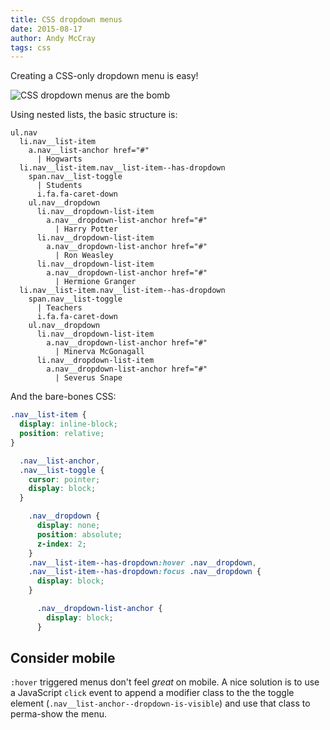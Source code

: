 ```yaml
---
title: CSS dropdown menus
date: 2015-08-17
author: Andy McCray
tags: css
---
```


Creating a CSS-only dropdown menu is easy!

![CSS dropdown menus are the bomb](images/css-dropdown-menus.gif)

Using nested lists, the basic structure is:

```slim
ul.nav
  li.nav__list-item
    a.nav__list-anchor href="#"
      | Hogwarts
  li.nav__list-item.nav__list-item--has-dropdown
    span.nav__list-toggle
      | Students
      i.fa.fa-caret-down
    ul.nav__dropdown
      li.nav__dropdown-list-item
        a.nav__dropdown-list-anchor href="#"
          | Harry Potter
      li.nav__dropdown-list-item
        a.nav__dropdown-list-anchor href="#"
          | Ron Weasley
      li.nav__dropdown-list-item
        a.nav__dropdown-list-anchor href="#"
          | Hermione Granger
  li.nav__list-item.nav__list-item--has-dropdown
    span.nav__list-toggle
      | Teachers
      i.fa.fa-caret-down
    ul.nav__dropdown
      li.nav__dropdown-list-item
        a.nav__dropdown-list-anchor href="#"
          | Minerva McGonagall
      li.nav__dropdown-list-item
        a.nav__dropdown-list-anchor href="#"
          | Severus Snape
```

And the bare-bones CSS:

```css
.nav__list-item {
  display: inline-block;
  position: relative;
}

  .nav__list-anchor,
  .nav__list-toggle {
    cursor: pointer;
    display: block;
  }

    .nav__dropdown {
      display: none;
      position: absolute;
      z-index: 2;
    }
    .nav__list-item--has-dropdown:hover .nav__dropdown,
    .nav__list-item--has-dropdown:focus .nav__dropdown {
      display: block;
    }

      .nav__dropdown-list-anchor {
        display: block;
      }
```

## Consider mobile

`:hover` triggered menus don't feel _great_ on mobile. A nice solution is to use a JavaScript `click` event to append a modifier class to the the toggle element (`.nav__list-anchor--dropdown-is-visible`) and use that class to perma-show the menu.
